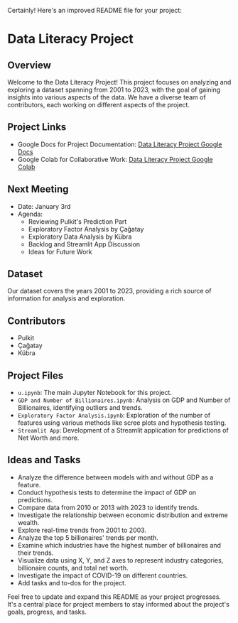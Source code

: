 Certainly! Here's an improved README file for your project:

# Data Literacy Project

## Overview

Welcome to the Data Literacy Project! This project focuses on analyzing and exploring a dataset spanning from 2001 to 2023, with the goal of gaining insights into various aspects of the data. We have a diverse team of contributors, each working on different aspects of the project.

## Project Links

- Google Docs for Project Documentation: [Data Literacy Project Google Docs](https://docs.google.com/document/d/1qxpcH35j5VoSxeodmz5RduBRK3uyMEr-SL4GBVVrSfI/edit)
- Google Colab for Collaborative Work: [Data Literacy Project Google Colab](https://colab.research.google.com/drive/1jO97mddgaziZTFTcPJHD0AIPEdBRlMxA?usp=sharing)

## Next Meeting

- Date: January 3rd
- Agenda:
  - Reviewing Pulkit's Prediction Part
  - Exploratory Factor Analysis by Çağatay
  - Exploratory Data Analysis by Kübra
  - Backlog and Streamlit App Discussion
  - Ideas for Future Work

## Dataset

Our dataset covers the years 2001 to 2023, providing a rich source of information for analysis and exploration.

## Contributors

- Pulkit
- Çağatay
- Kübra

## Project Files

- `u.ipynb`: The main Jupyter Notebook for this project.
- `GDP and Number of Billionaires.ipynb`: Analysis on GDP and Number of Billionaires, identifying outliers and trends.
- `Exploratory Factor Analysis.ipynb`: Exploration of the number of features using various methods like scree plots and hypothesis testing.
- `Streamlit App`: Development of a Streamlit application for predictions of Net Worth and more.

## Ideas and Tasks

- Analyze the difference between models with and without GDP as a feature.
- Conduct hypothesis tests to determine the impact of GDP on predictions.
- Compare data from 2010 or 2013 with 2023 to identify trends.
- Investigate the relationship between economic distribution and extreme wealth.
- Explore real-time trends from 2001 to 2003.
- Analyze the top 5 billionaires' trends per month.
- Examine which industries have the highest number of billionaires and their trends.
- Visualize data using X, Y, and Z axes to represent industry categories, billionaire counts, and total net worth.
- Investigate the impact of COVID-19 on different countries.
- Add tasks and to-dos for the project.

Feel free to update and expand this README as your project progresses. It's a central place for project members to stay informed about the project's goals, progress, and tasks.
